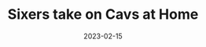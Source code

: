 ---
layout: layouts/post.njk
title: Sixers take on Cavs at Home
date: 2023-02-15
humanDate: February 15th, 2023
tags: [
    post,
    total,
    2022_season
]
totalDonations: 360.00
doneeShort: "BPHL"
donee: (Be)Philly
doneeLink: https://bephilly.org/
threadLink: https://www.reddit.com/r/sixers/comments/1136w7q/50_donation_to_bephilly_if_the_sixers_beat_the/
desc: "$50 donation to (Be)Philly if the Sixers beat the Cavaliers tonight (2/15). (Be)Philly is a non-profit foundation fighting for a brighter future for the next generation of Philadelphians."
---